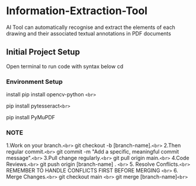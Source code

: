 # Information-Extraction-Tool

AI Tool can automatically recognise and extract the elements of each drawing and their associated textual annotations in PDF documents

## Initial Project Setup

Open terminal to run code with syntax below
cd

### Environment Setup

install
pip install opencv-python `<br>`

pip install pytesseract`<br>`

pip install PyMuPDF

### NOTE

1.Work on your branch.`<br>`
git checkout -b [branch-name].`<br>`
2.Then regular commit.`<br>`
git commit -m "Add a specific, meaningful commit message".`<br>`
3.Pull change regularly.`<br>`
git pull origin main.`<br>`
4.Code Reviews.`<br>`
git push origin [branch-name] . `<br>` 5. Resolve Conflicts.`<br>`
REMEMBER TO HANDLE CONFLICTS FIRST BEFORE MERGING `<br>` 6. Merge Changes.`<br>`
git checkout main `<br>`
git merge [branch-name]`<br>`
